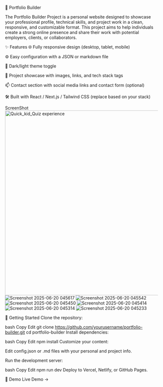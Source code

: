 🧰 Portfolio Builder

The Portfolio Builder Project is a personal website designed to showcase your professional profile, technical skills, and project work in a clean, responsive, and customizable format. This project aims to help individuals create a strong online presence and share their work with potential employers, clients, or collaborators.

✨ Features
🌐 Fully responsive design (desktop, tablet, mobile)

⚙️ Easy configuration with a JSON or markdown file

🎨 Dark/light theme toggle

📁 Project showcase with images, links, and tech stack tags

📫 Contact section with social media links and contact form (optional)

🛠️ Built with React / Next.js / Tailwind CSS (replace based on your stack)

ScreenShot
<img width="609" alt="Quick_kid_Quiz experience" src="https://github.com/user-attachments/assets/49ee71de-866b-4e3d-a64e-a110440c98bf" />
![Screenshot 2025-06-20 045617](https://github.com/user-attachments/assets/eaad779e-ede1-4514-8c9d-ce50e40a3624)
![Screenshot 2025-06-20 045542](https://github.com/user-attachments/assets/2bb9b9d4-a890-474f-b3ba-841e00a89b3b)
![Screenshot 2025-06-20 045450](https://github.com/user-attachments/assets/e361b4cb-9237-4ebc-83ee-bece3041dce0)
![Screenshot 2025-06-20 045414](https://github.com/user-attachments/assets/aed0d099-d742-4aec-8404-c0548b2dac5d)
![Screenshot 2025-06-20 045314](https://github.com/user-attachments/assets/ea888547-c8c9-49c7-94c9-fd027936465e)
![Screenshot 2025-06-20 045233](https://github.com/user-attachments/assets/3a25378e-5f54-4894-93f3-3681ead18659)


🚀 Getting Started
Clone the repository:

bash
Copy
Edit
git clone https://github.com/yourusername/portfolio-builder.git
cd portfolio-builder
Install dependencies:

bash
Copy
Edit
npm install
Customize your content:

Edit config.json or .md files with your personal and project info.

Run the development server:

bash
Copy
Edit
npm run dev
Deploy to Vercel, Netlify, or GitHub Pages.

📌 Demo
Live Demo →
